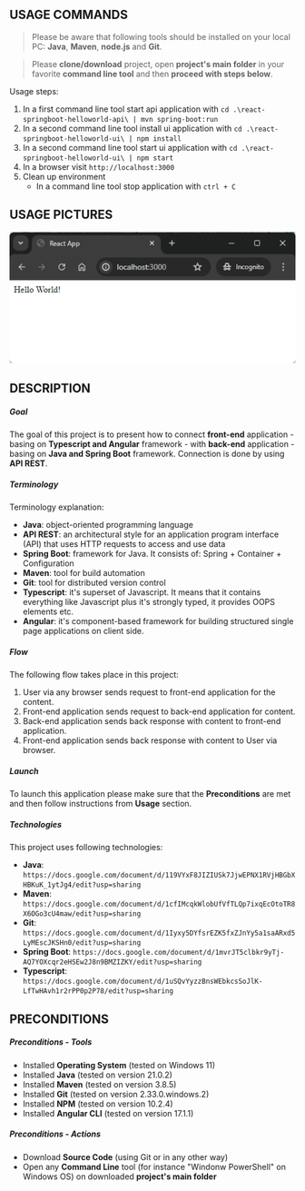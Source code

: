 USAGE COMMANDS
--------------

> Please be aware that following tools should be installed on your local PC: **Java**, **Maven**, **node.js** and **Git**. 

> Please **clone/download** project, open **project's main folder** in your favorite **command line tool** and then **proceed with steps below**. 

Usage steps:
1. In a first command line tool start api application with `cd .\react-springboot-helloworld-api\ | mvn spring-boot:run`
1. In a second command line tool install ui application with `cd .\react-springboot-helloworld-ui\ | npm install`
1. In a second command line tool start ui application with `cd .\react-springboot-helloworld-ui\ | npm start`
1. In a browser visit `http://localhost:3000`
1. Clean up environment 
     * In a command line tool stop application with `ctrl + C`


USAGE PICTURES
--------------

![My Image](readme-images/image-01.png)


DESCRIPTION
-----------

##### Goal
The goal of this project is to present how to connect **front-end** application - basing on **Typescript and Angular** framework - with **back-end** application - basing on **Java and Spring Boot** framework. Connection is done by using **API REST**. 

##### Terminology
Terminology explanation:
* **Java**: object-oriented programming language
* **API REST**: an architectural style for an application program interface (API) that uses HTTP requests to access and use data
* **Spring Boot**: framework for Java. It consists of: Spring + Container + Configuration
* **Maven**: tool for build automation
* **Git**: tool for distributed version control
* **Typescript**: it's superset of Javascript. It means that it contains everything like Javascript plus it's strongly typed, it provides OOPS elements etc. 
* **Angular**: it's component-based framework for building structured single page applications on client side. 

##### Flow
The following flow takes place in this project:
1. User via any browser sends request to front-end application for the content.
1. Front-end application sends request to back-end application for content.
1. Back-end application sends back response with content to front-end application.
1. Front-end application sends back response with content to User via browser.

##### Launch
To launch this application please make sure that the **Preconditions** are met and then follow instructions from **Usage** section.

##### Technologies
This project uses following technologies:
* **Java**: `https://docs.google.com/document/d/119VYxF8JIZIUSk7JjwEPNX1RVjHBGbXHBKuK_1ytJg4/edit?usp=sharing`
* **Maven**: `https://docs.google.com/document/d/1cfIMcqkWlobUfVfTLQp7ixqEcOtoTR8X6OGo3cU4maw/edit?usp=sharing`
* **Git**: `https://docs.google.com/document/d/1Iyxy5DYfsrEZK5fxZJnYy5a1saARxd5LyMEscJKSHn0/edit?usp=sharing`
* **Spring Boot**: `https://docs.google.com/document/d/1mvrJT5clbkr9yTj-AQ7YOXcqr2eHSEw2J8n9BMZIZKY/edit?usp=sharing`
* **Typescript**: `https://docs.google.com/document/d/1uSQvYyzzBnsWEbkcsSoJlK-LfTwHAvh1r2rPP0p2P78/edit?usp=sharing`


PRECONDITIONS
-------------

##### Preconditions - Tools
* Installed **Operating System** (tested on Windows 11)
* Installed **Java** (tested on version 21.0.2)
* Installed **Maven** (tested on version 3.8.5)
* Installed **Git** (tested on version 2.33.0.windows.2)
* Installed **NPM** (tested on version 10.2.4)
* Installed **Angular CLI** (tested on version 17.1.1)


##### Preconditions - Actions
* Download **Source Code** (using Git or in any other way) 
* Open any **Command Line** tool (for instance "Windonw PowerShell" on Windows OS) on downloaded **project's main folder**